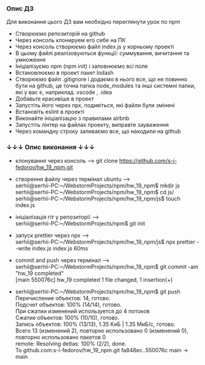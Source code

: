 ### Опис ДЗ
Для виконання цього ДЗ вам необхідно переглянути урок по npm

- Створюємо репозиторій на github
- Через консоль клонируем его себе на ПК
- Через консоль створюємо файл index.js у корньому проекті
- В цьому файлі реалізовуються функції: суммування, вичитання та умноження
- Ініціалізуємо npm (npm init) і заповнюємо всі поля
- Встановлюємо в проект пакет lodash
- Створюємо файл .gitignore і додаємо в нього все, що не повинно бути на github, це точна папка node_modules та інші системні папки, які у вас є, наприклад .vscode , .idea
- Добавьте красивіше в проект
- Запустіть його через npx, подивіться, які файли були змінені
- Встановіть eslint в проекті
- Виконайте ініціалізацію з правилами airbnb
- Запустіть лінтер на файлах проекту, виправте зауваження
- Через командну строку заливаємо все, що накодили на github
### ↓↓↓ Опис виконання ↓↓↓
- клонування через консоль -->
git clone https://github.com/s-i-fedorov/hw_19_npm.git

- створення файлу через термінал ubuntu -->  
serhii@serhii-PC:~/WebstormProjects/npm/hw_19_npm$ mkdir js  
serhii@serhii-PC:~/WebstormProjects/npm/hw_19_npm$ cd js/  
serhii@serhii-PC:~/WebstormProjects/npm/hw_19_npm/js$ touch index.js

- ініціалізація гіт у репозиторії -->  
serhii@serhii-PC:~/WebstormProjects/npm$ git init

- запуск prettier через npx -->  
serhii@serhii-PC:~/WebstormProjects/npm/hw_19_npm/js$ npx prettier --write index.js
index.js 60ms

- commit and push через термінал -->  
  serhii@serhii-PC:~/WebstormProjects/npm/hw_19_npm$ git commit -am "hw_19 completed"  
  [main 550076c] hw_19 completed
  1 file changed, 1 insertion(+)  
- serhii@serhii-PC:~/WebstormProjects/npm/hw_19_npm$ git push  
    Перечисление объектов: 14, готово.  
    Подсчет объектов: 100% (14/14), готово.  
    При сжатии изменений используется до 4 потоков  
    Сжатие объектов: 100% (10/10), готово.  
    Запись объектов: 100% (13/13), 1.35 КиБ | 1.35 МиБ/с, готово.  
    Всего 13 (изменений 2), повторно использовано 0 (изменений 0), повторно использовано пакетов 0  
    remote: Resolving deltas: 100% (2/2), done.  
    To github.com:s-i-fedorov/hw_19_npm.git
    fa848ec..550076c  main -> main
